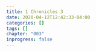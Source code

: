 ```yaml
---
title: 1 Chronicles 3
date: 2020-04-12T12:42:33-04:00
categories: []
tags: []
chapter: "003"
inprogress: false
---
```


